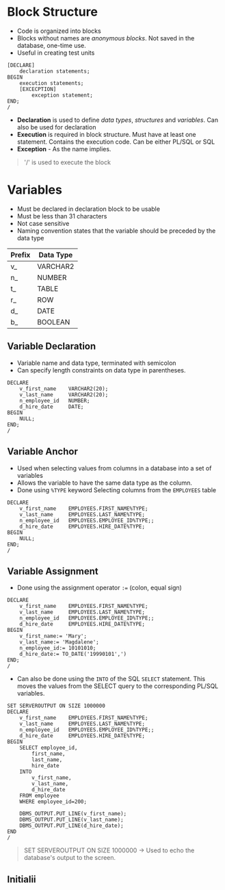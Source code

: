 # Block Structure
- Code is organized into blocks
- Blocks without names are *anonymous blocks*. Not saved in the database, one-time use.
- Useful in creating test units
```PL/SQL
[DECLARE]
	declaration statements;
BEGIN
	execution statements;
	[EXCECPTION]
		exception statement;
END;
/
```
- **Declaration** is used to define *data types*, *structures* and *variables*. Can also be used for declaration
- **Execution** is required in block structure. Must have at least one statement. Contains the execution code. Can be either PL/SQL or SQL
- **Exception** - As the name implies.
> '/' is used to execute the block

# Variables
- Must be declared in declaration block to be usable
- Must be less than 31 characters
- Not case sensitive
- Naming convention states that the variable should be preceded by the data type

| **Prefix** | **Data Type** |
| ---------- | ------------- |
| v_         | VARCHAR2      |
| n_         | NUMBER        |
| t_         | TABLE         |
| r_         | ROW           |
| d_         | DATE          |
| b_         | BOOLEAN       |
## Variable Declaration
- Variable name and data type, terminated with semicolon
- Can specify length constraints on data type in parentheses.
```PL/SQL
DECLARE
	v_first_name    VARCHAR2(20);
	v_last_name     VARCHAR2(20);
	n_employee_id   NUMBER;
	d_hire_date     DATE;
BEGIN
	NULL;
END;
/
```

## Variable Anchor
- Used when selecting values from columns in a database into a set of variables
- Allows the variable to have the same data type as the column.
- Done using `%TYPE` keyword
Selecting columns from the `EMPLOYEES` table
```PL/SQL
DECLARE
	v_first_name    EMPLOYEES.FIRST_NAME%TYPE;
	v_last_name     EMPLOYEES.LAST_NAME%TYPE;
	n_employee_id   EMPLOYEES.EMPLOYEE_ID%TYPE;;
	d_hire_date     EMPLOYEES.HIRE_DATE%TYPE;
BEGIN
	NULL;
END;
/
```

## Variable Assignment
- Done using the assignment operator `:=`  (colon, equal sign)
```PL/SQL
DECLARE
	v_first_name    EMPLOYEES.FIRST_NAME%TYPE;
	v_last_name     EMPLOYEES.LAST_NAME%TYPE;
	n_employee_id   EMPLOYEES.EMPLOYEE_ID%TYPE;;
	d_hire_date     EMPLOYEES.HIRE_DATE%TYPE;
BEGIN
	v_first_name:= 'Mary';
	v_last_name:= 'Magdalene';
	n_employee_id:= 10101010;
	d_hire_date:= TO_DATE('19990101',')
END;
/
```

- Can also be done using the `INTO` of the SQL `SELECT` statement. This moves the values from the SELECT query to the corresponding PL/SQL variables.
```PL/SQL
SET SERVEROUTPUT ON SIZE 1000000
DECLARE
	v_first_name    EMPLOYEES.FIRST_NAME%TYPE;
	v_last_name     EMPLOYEES.LAST_NAME%TYPE;
	n_employee_id   EMPLOYEES.EMPLOYEE_ID%TYPE;;
	d_hire_date     EMPLOYEES.HIRE_DATE%TYPE;
BEGIN
	SELECT employee_id,
		first_name,
		last_name,
		hire_date
	INTO
		v_first_name,
		v_last_name,
		d_hire_date
	FROM employee
	WHERE employee_id=200;
	
	DBMS_OUTPUT.PUT_LINE(v_first_name);
	DBMS_OUTPUT.PUT_LINE(v_last_name);
	DBMS_OUTPUT.PUT_LINE(d_hire_date);
END
/
```
> SET SERVEROUTPUT ON SIZE 1000000  -> Used to echo the database's output to the screen.

## Initialii